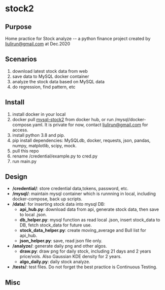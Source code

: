 <h1>stock2</h1>

<h2>Purpose</h2>

Home practice for Stock analyze -- a python finance project
created by liulirun@gmail.com at Dec.2020

<h2>Scenarios</h2>

1. download latest stock data from web
2. save data to MySQL docker container
3. analyze the stock data based on MySQL data
4. do regression, find pattern, etc

<h2>Install</h2>

1. install docker in your local
2. docker pull [mysql-stock2](https://hub.docker.com/repository/docker/liulirun/mysql-stock2) from docker hub, or run /mysql/docker-compose.yaml. It is private for now, contact liulirun@gmail.com for access.
3. install python 3.8 and pip. 
4. pip install dependencies: MySQLdb, docker, requests, json, pandas, numpy, matplotlib, scipy, mock.
5. pull this repo
6. rename /credential/example.py to cred.py
7. run main.py


<h2>Design</h2>

- **/credential/**: store credential data,tokens, password, etc.
- **/mysql/**: maintain mysql container which is runnning in local, including docker-compose, back up scripts.
- **/data/**: for inserting stock data into mysql DB:
    - **api_hub.py**: download data from api, generate stock data, then save to local .json.
    - **db_helper.py**: mysql function as read local .json, insert stock_data to DB, fetch stock_data for future use.
    - **stock_data_helper.py**: create moving_average and Bull list for api_hub.
    - **json_helper.py**: save, read json file only.
- **/analyze/**: generate daily png and other algos. 
    - **draw.py**: draw png for daily stock, including 21 days and 2 years price/vols. Also Gaussian KDE density for 2 years.
    - **algo_daily.py**: daily stock analyze.
- **/tests/**: test files. Do not forget the best practice is Continuous Testing.


<h2>Misc</h2>








